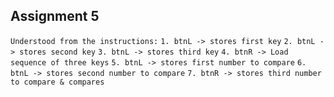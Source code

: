 ## Assignment 5
`` Understood from the instructions:
``
`` 1. btnL -> stores first key
``
`` 2. btnL -> stores second key
``
`` 3. btnL -> stores third key
``
`` 4. btnR -> Load sequence of three keys
``
`` 5. btnL -> stores first number to compare
``
`` 6. btnL -> stores second number to compare
``
`` 7. btnR -> stores third number to compare & compares
``
